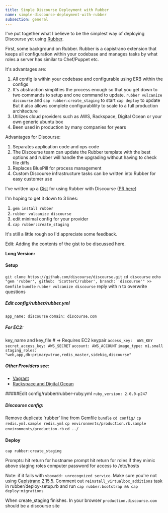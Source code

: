 ```yaml
---
title: Simple Discourse Deployment with Rubber
name: simple-discourse-deployment-with-rubber
subsection: general
---
```


I've put together what I believe to be the simplest way of deploying Discourse yet using [Rubber][1].

First, some background on Rubber.  Rubber is a capistrano extension that keeps all configuration within your codebase and manages tasks by what roles a server has similar to Chef/Puppet etc.

It's advantages are:

 1. All config is within your codebase and configurable using ERB within the configs
 2. It's abstraction simplifies the process enough so that you get down to two commands to setup and one command to update.
 `rubber vulcanize discourse` and `cap rubber:create_staging` to start
`cap deploy` to update
But it also allows complete configurablility to scale to a full production architecture
 3. Utilizes cloud providers such as AWS, Rackspace, Digital Ocean or your own generic ubuntu box
 4. Been used in production by many companies for years

Advantages for Discourse:

 1. Separates application code and ops code
 2. The Discourse team can update the Rubber template with the best
    options and rubber will handle the upgrading without having to check
    file diffs
 3. Replaces BluePill for process management
 4. Custom Discourse infrastructure tasks can be written into Rubber for easy customer use

I've written up a [Gist][2] for using Rubber with Discourse ([PR here][3])

I'm hoping to get it down to 3 lines:

 1. `gem install rubber`
 2. `rubber vulcanize discourse`
 3. edit minimal config for your provider
 4. `cap rubber:create_staging`

It's still a little rough so I'd appreciate some feedback.

Edit:  Adding the contents of the gist to be discussed here.

**Long Version:**

#### Setup
`git clone https://github.com/discourse/discourse.git`
`cd discourse`
`echo "gem 'rubber', github: 'ScotterC/rubber', branch: 'discourse'" >> Gemfile`
`bundle`
`rubber vulcanize discourse` reply with n to overwrite questions

##### Edit config/rubber/rubber.yml
`app_name: discourse`
`domain: discourse.com`

##### For EC2:
key_name and key_file # => Requires EC2 keypair
`access_key:  AWS_KEY`
`secret_access_key: AWS_SECRET`
`account: AWS_ACCOUNT`
`image_type: m1.small`
`staging_roles: "web,app,db:primary=true,redis_master,sidekiq,discourse"`

##### Other Providers see:
* [Vagrant][4]
* [Rackspace and Digital Ocean][5]

#####Edit config/rubber/rubber-ruby.yml
 `ruby_version: 2.0.0-p247`

##### Discourse config:
Remove duplicate 'rubber' line from Gemfile
`bundle`
`cd config/`
`cp redis.yml.sample redis.yml`
`cp environments/production.rb.sample environments/production.rb`
`cd ../`

#### Deploy
`cap rubber:create_staging`

Prompts:
hit return for hostname prompt
hit return for roles if they mimic above staging roles
computer password for access to /etc/hosts

Note:
if it fails with `vboxadd: unrecognized service`. Make sure you're not using [Capistrano 2.15.5][6]. Comment out `reinstall_virtualbox_additions` task in rubber/deploy-setup.rb and run `cap rubber:bootstrap && cap deploy:migrations`  


When create_staging finishes.  In your browser `production.discourse.com` should be a discourse site


  [1]: http://github.com/rubber/rubber
  [2]: https://gist.github.com/ScotterC/6703521
  [3]: https://github.com/rubber/rubber/pull/398
  [4]: https://github.com/rubber/rubber/wiki/Running-with-vagrant
  [5]: https://github.com/rubber/rubber/wiki/Providers
  [6]: https://github.com/rubber/rubber/issues/397
